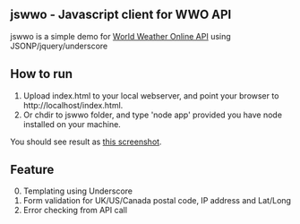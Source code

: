 jswwo - Javascript client for WWO API
-----------------------------
jswwo is a simple demo for [World Weather Online API](http://www.worldweatheronline.com/) using JSONP/jquery/underscore

How to run
----------
1. Upload index.html to your local webserver, and point your browser to http://localhost/index.html.
2. Or chdir to jswwo folder, and type 'node app' provided you have node installed on your machine.

You should see result as [this screenshot](https://github.com/michaelben/jswwo/blob/master/image/screenshot.png).

Feature
-------
0. Templating using Underscore
1. Form validation for UK/US/Canada postal code, IP address and Lat/Long
2. Error checking from API call
